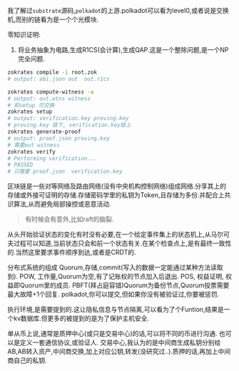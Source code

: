 我了解过`substrate`源码,`polkadot`的上游.polkadot可以看为level0,或者说是交换机,而别的链看为是一个个光模块.

零知识证明:
1. 将业务抽象为电路,生成R1CS(会计算),生成QAP.这是一个整除问题,是一个NP完全问题.
```sh
zokrates compile -i root.zok
# output: abi.json out  out.r1cs 
```

```sh
zokrates compute-witness -a
# output: out.wtns witness
# 和setup 可交换
zokrates setup
# output: verification.key proving.key
# proving.key 链下, verification.key链上
zokrates generate-proof
# output: proof.json proving.key
# 需要out witness 
zokrates verify
# Performing verification...
# PASSED
# 只需要 proof.json  verification.key
```

区块链是一些对等网络及路由网络(没有中央机构控制网络)组成网络.分享其上的存储或外接可证明的存储.存储密码学里的私钥为Token,且存储为多份.并配合上共识算法,从而避免局部操控或恶意活动.
> 有时候会有意外,比如raft的脑裂.

从头开始验证状态的变化有时没有必要,在一个给定事件集上的状态机上,从马尔可夫过程可以知道,当前状态只会和前一个状态有关.在某个检查点上,是有最终一致性的.当然这里要求事件顺序到达,或者是CRDT的.

分布式系统的组成 Quorum,存储,commit(写入的数据一定能通过某种方法读取到).
POW, 工作量,Quorum为空,有了记账权的节点加入后退出.
POS, 权益证明, 权益即Quorum里的成员.
PBFT(拜占庭容错)Quorum为备份节点,Quorum投票需要最大故障+1个回复.
polkadot,你可以提交,但如果你没有被验证过,你要被惩罚.

执行环境,是需要提到的.这让隐私信息与节点隔离,可以看为了个Funtion,结果是一个kv数据库.但更多的被提到的是为了保护主机安全.

单从币上说,通常是质押中心(或只是交易中心)的话,可以将不同的币进行沟通.
也可以是定义一套通信协议,或验证人.
交易中心,我认为的是中间商生成私钥分别给AB,AB转入资产,中间商交换,加上对应公钥,转发(没研究过..).质押的话,再加上中间商自己的私钥.